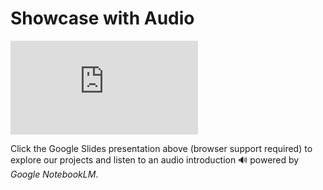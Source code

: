 # Showcase with Audio

<div class="responsive-iframe-container">
    <iframe src="https://docs.google.com/presentation/d/1TmnuJiCl8nvk09XCS40VTDcfUvwHM0XUERaW94oR5Jw/embed?loop=true"
            frameborder="0" allowfullscreen="true" mozallowfullscreen="true" webkitallowfullscreen="true"></iframe>
</div>

Click the Google Slides presentation above (browser support required) to explore our projects and listen to an audio introduction 🔊 powered by *Google NotebookLM*.